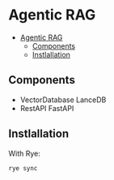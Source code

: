 # Agentic RAG

- [Agentic RAG](#agentic-rag)
  - [Components](#components)
  - [Instlallation](#instlallation)


## Components

- VectorDatabase LanceDB
- RestAPI FastAPI

## Instlallation

With Rye:
```bash
rye sync
````



